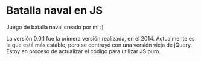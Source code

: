 # Batalla naval en JS
Juego de batalla naval creado por mi :)

La versión 0.0.1 fue la primera versión realizada, en el 2014. Actualmente es la que está más estable, pero se contruyó con una versión vieja de jQuery. Estoy en proceso de actualizar el código para utilizar JS puro.
